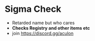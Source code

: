 # Sigma Check

- Retarded name but who cares
- **Checks Registry and other items etc**
- join https://discord.gg/aculon

